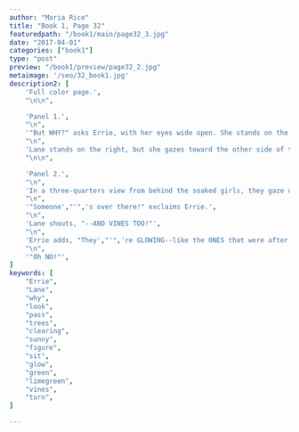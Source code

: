```yaml
---
author: "Maria Rice"
title: "Book 1, Page 32"
featuredpath: "/book1/main/page32_3.jpg"
date: "2017-04-01"
categories: ["book1"]
type: "post"
preview: "/book1/preview/page32_2.jpg"
metaimage: '/seo/32_book1.jpg'
description2: [
    'Full color page.',
    "\n\n",

    'Panel 1.',
    "\n",
    '"But WHY?" asks Errie, with her eyes wide open. She stands on the left side of the panel.',
    "\n",
    'Lane stands on the right, but she gazes toward the other side of the panel, as though looking behind Errie, and she raises her right hand. "ERRIE! Look!" she shouts.',
    "\n\n",

    'Panel 2.', 
    "\n",
    'In a three-quarters view from behind the soaked girls, they gaze down a grassy path overshadowed by trees growing on both sides. The path itself leads out to a sunny clearing where an obscure figure sits.', 
    "\n",
    '"Someone',"'",'s over there!" exclaims Errie.',
    "\n",
    'Lane shouts, "--AND VINES TOO!"',
    "\n",
    'Errie adds, "They',"'",'re GLOWING--like the ONES that were after US!"',
    "\n",
    '"Oh NO!"',
]
keywords: [
    "Errie", 
    "Lane",
    "why",
    "look",
    "pass",
    "trees",
    "clearing",
    "sunny",
    "figure",
    "sit",
    "glow",
    "green",
    "limegreen",
    "vines",
    "turn",
]

---
```


